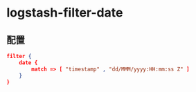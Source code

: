 # logstash-filter-date

## 配置

```json
filter {
    date {
        match => [ "timestamp" , "dd/MMM/yyyy:HH:mm:ss Z" ]
    }
}
```